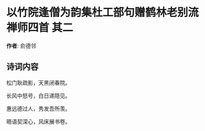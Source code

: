 # 以竹院逢僧为韵集杜工部句赠鹤林老别流禅师四首  其二

**作者**: 俞德邻

## 诗词内容

松门耿疏影，天黑闭春院。

长风中怒号，白日递隠见。

惠远德过人，秀发吾所羡。

晤语契深心，风床展书卷。

